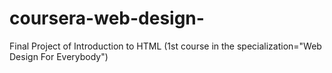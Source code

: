 # coursera-web-design-
Final Project of Introduction to HTML (1st course in the specialization="Web Design For Everybody")
